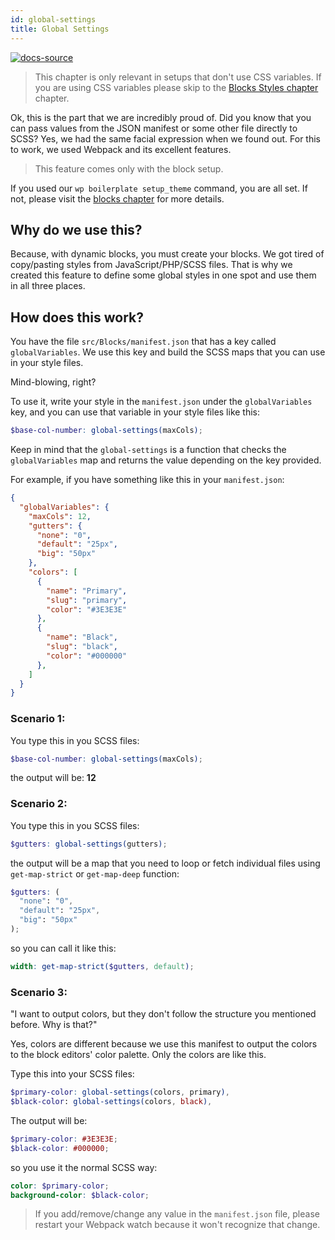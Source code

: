```yaml
---
id: global-settings
title: Global Settings
---
```


[![docs-source](https://img.shields.io/badge/source-eightshift--frontend--libs-yellow?style=for-the-badge&logo=javascript&labelColor=2a2a2a)](https://github.com/hhftechtips/eightshift-frontend-libs/tree/6.0.0)

> This chapter is only relevant in setups that don't use CSS variables. If you are using CSS variables please skip to the [Blocks Styles chapter](blocks-styles) chapter.

Ok, this is the part that we are incredibly proud of. Did you know that you can pass values from the JSON manifest or some other file directly to SCSS? Yes, we had the same facial expression when we found out. For this to work, we used Webpack and its excellent features.

> This feature comes only with the block setup.

If you used our `wp boilerplate setup_theme` command, you are all set. If not, please visit the [blocks chapter](blocks) for more details.

## Why do we use this?

Because, with dynamic blocks, you must create your blocks. We got tired of copy/pasting styles from JavaScript/PHP/SCSS files. That is why we created this feature to define some global styles in one spot and use them in all three places.

## How does this work?

You have the file `src/Blocks/manifest.json` that has a key called `globalVariables`. We use this key and build the SCSS maps that you can use in your style files.

Mind-blowing, right?

To use it, write your style in the `manifest.json` under the `globalVariables` key, and you can use that variable in your style files like this:

```scss
$base-col-number: global-settings(maxCols);
```

Keep in mind that the `global-settings` is a function that checks the `globalVariables` map and returns the value depending on the key provided.

For example, if you have something like this in your `manifest.json`:

```json
{
  "globalVariables": {
    "maxCols": 12,
    "gutters": {
      "none": "0",
      "default": "25px",
      "big": "50px"
    },
    "colors": [
      {
        "name": "Primary",
        "slug": "primary",
        "color": "#3E3E3E"
      },
      {
        "name": "Black",
        "slug": "black",
        "color": "#000000"
      },
    ]
  }
}
```

### Scenario 1:

You type this in you SCSS files:

```scss
$base-col-number: global-settings(maxCols);
```

the output will be: **12**

### Scenario 2:

You type this in you SCSS files:

```scss
$gutters: global-settings(gutters);
```

the output will be a map that you need to loop or fetch individual files using `get-map-strict` or `get-map-deep` function:

```scss
$gutters: (
  "none": "0",
  "default": "25px",
  "big": "50px"
);
```

so you can call it like this:

```scss
width: get-map-strict($gutters, default);
```

### Scenario 3:

"I want to output colors, but they don't follow the structure you mentioned before. Why is that?"

Yes, colors are different because we use this manifest to output the colors to the block editors' color palette. Only the colors are like this.

Type this into your SCSS files:

```scss
$primary-color: global-settings(colors, primary),
$black-color: global-settings(colors, black),
```

The output will be:

```scss
$primary-color: #3E3E3E;
$black-color: #000000;
```

so you use it the normal SCSS way:

```scss
color: $primary-color;
background-color: $black-color;
```

> If you add/remove/change any value in the `manifest.json` file, please restart your Webpack watch because it won't recognize that change.
